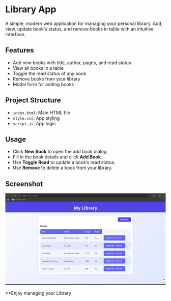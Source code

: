 
# Library App

A simple, modern web application for managing your personal library. Add, view, update book's status, and remove books in table with an intuitive interface.

## Features

- Add new books with title, author, pages, and read status
- View all books in a  table
- Toggle the read status of any book
- Remove books from your library
- Modal form for adding books

## Project Structure

- `index.html`: Main HTML file
- `style.css`: App styling
- `script.js`: App logic


## Usage

- Click **New Book** to open the add book dialog.
- Fill in the book details and click **Add Book**.
- Use **Toggle Read** to update a book’s read status.
- Use **Remove** to delete a book from your library.

## Screenshot

![Library App Screenshot](Images/Library_app.png)


**Enjoy managing your Library